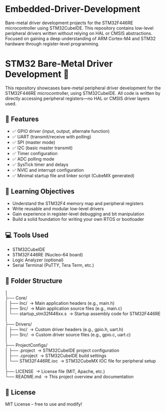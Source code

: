 # Embedded-Driver-Development
Bare-metal driver development projects for the STM32F446RE microcontroller using STM32CubeIDE. This repository contains low-level peripheral drivers written without relying on HAL or CMSIS abstractions. Focused on gaining a deep understanding of ARM Cortex-M4 and STM32 hardware through register-level programming.

# STM32 Bare-Metal Driver Development 🚀

This repository showcases bare-metal peripheral driver development for the STM32F446RE microcontroller, using STM32CubeIDE. All code is written by directly accessing peripheral registers—no HAL or CMSIS driver layers used.

## 🔧 Features

- ✅ GPIO driver (input, output, alternate function)
- ✅ UART (transmit/receive with polling)
- ✅ SPI (master mode)
- ✅ I2C (basic master transmit)
- ✅ Timer configuration
- ✅ ADC polling mode
- ✅ SysTick timer and delays
- ✅ NVIC and interrupt configuration
- ✅ Minimal startup file and linker script (CubeMX generated)

## 🧠 Learning Objectives

- Understand the STM32F4 memory map and peripheral registers
- Write reusable and modular low-level drivers
- Gain experience in register-level debugging and bit manipulation
- Build a solid foundation for writing your own RTOS or bootloader

## 💻 Tools Used

- STM32CubeIDE
- STM32F446RE (Nucleo-64 board)
- Logic Analyzer (optional)
- Serial Terminal (PuTTY, Tera Term, etc.)

## 📁 Folder Structure
│<br>
├── Core/<br>
│   ├── Inc/&nbsp;                   → Main application headers (e.g., main.h)<br>
│   ├── Src/&nbsp;                   → Main application source files (e.g., main.c)<br>
│   └── startup_stm32f446xx.s&nbsp; → Startup assembly code for STM32F446RE<br>
│<br>
├── Drivers/<br>
│   ├── Inc/&nbsp;                   → Custom driver headers (e.g., gpio.h, uart.h)<br>
│   ├── Src/&nbsp;                   → Custom driver source files (e.g., gpio.c, uart.c)<br>
│<br>
├── ProjectConfigs/<br>
│   ├── .project&nbsp;               → STM32CubeIDE project configuration<br>
│   ├── .cproject&nbsp;              → STM32CubeIDE build settings<br>
│   └── STM32F446RE.ioc&nbsp;        → STM32CubeMX IOC file for peripheral setup<br>
│<br>
├── LICENSE&nbsp;                   → License file (MIT, Apache, etc.)<br>
└── README.md&nbsp;                 → This project overview and documentation<br>

## 📜 License

MIT License – free to use and modify!

